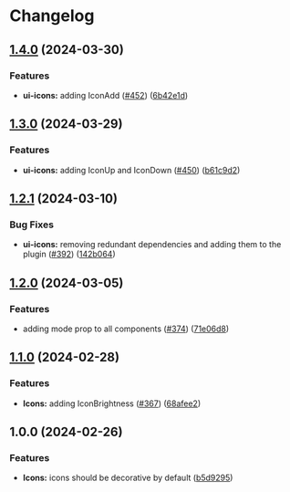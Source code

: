 # Changelog

## [1.4.0](https://github.com/aversini/ui-components/compare/ui-icons-v1.3.0...ui-icons-v1.4.0) (2024-03-30)


### Features

* **ui-icons:** adding IconAdd ([#452](https://github.com/aversini/ui-components/issues/452)) ([6b42e1d](https://github.com/aversini/ui-components/commit/6b42e1d49cac9be31205c1e1d4120df5890a37e8))

## [1.3.0](https://github.com/aversini/ui-components/compare/ui-icons-v1.2.1...ui-icons-v1.3.0) (2024-03-29)


### Features

* **ui-icons:** adding IconUp and IconDown ([#450](https://github.com/aversini/ui-components/issues/450)) ([b61c9d2](https://github.com/aversini/ui-components/commit/b61c9d20bbce329f2c4e4abd0a815d8969c81fd5))

## [1.2.1](https://github.com/aversini/ui-components/compare/ui-icons-v1.2.0...ui-icons-v1.2.1) (2024-03-10)


### Bug Fixes

* **ui-icons:** removing redundant dependencies and adding them to the plugin ([#392](https://github.com/aversini/ui-components/issues/392)) ([142b064](https://github.com/aversini/ui-components/commit/142b0641451bf73fc2f982f70c18cbff240deaad))

## [1.2.0](https://github.com/aversini/ui-components/compare/ui-icons-v1.1.0...ui-icons-v1.2.0) (2024-03-05)


### Features

* adding mode prop to all components ([#374](https://github.com/aversini/ui-components/issues/374)) ([71e06d8](https://github.com/aversini/ui-components/commit/71e06d8c050be82f56f5b1f798502c9c9ddec9fd))

## [1.1.0](https://github.com/aversini/ui-components/compare/ui-icons-v1.0.0...ui-icons-v1.1.0) (2024-02-28)


### Features

* **Icons:** adding IconBrightness ([#367](https://github.com/aversini/ui-components/issues/367)) ([68afee2](https://github.com/aversini/ui-components/commit/68afee290cc97e42d0031b9ad0e5754576227ca1))

## 1.0.0 (2024-02-26)


### Features

* **Icons:** icons should be decorative by default ([b5d9295](https://github.com/aversini/ui-components/commit/b5d92954fd09fad744c896ea95d4a4242a0a88f2))
